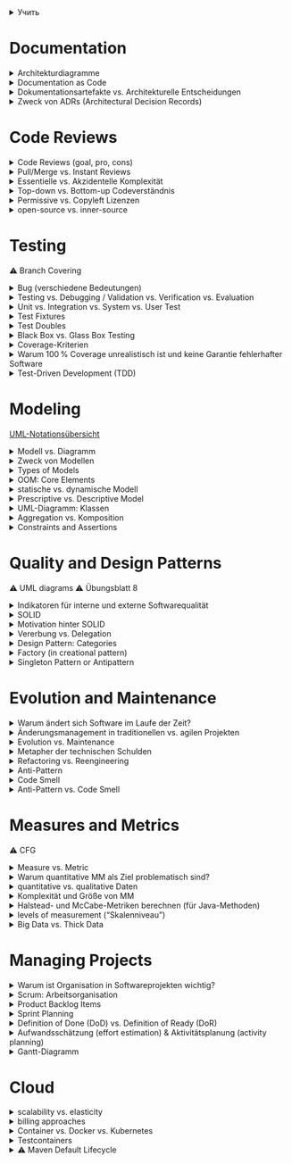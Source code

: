 <details>
<summary>Учить</summary>

- Defendency Injection vs Liskov
- High Coupling vs Loose Coupling (+ Beispielen)
- Dependency Inversion
- Inversion of Control


# Something

> \
> GradHardw\
> y\
> ss

- [ ] GradHardw DokuchaevaLiliia BoldakovDmytro KonnektZuferl
    - Grad - max. число соседей
    - Hardwareaufwand

Kantenkonnektivität - `min`\
_Netzwerk unterbrechen_<br>
Zuverlässigkeit

</details>

# Documentation

<details> <summary>Architekturdiagramme</summary>

<img src="./images/architecture.png" alt="Klassendiagramm" width="400"/>

→ In CampusCoffee realisiert über Maven-Submodule
</details> <details> <summary>Documentation as Code</summary>

- Konzept: Dokumentation = Teil des Codes
    - Formate: Markdown
    - Tools: Git, Linter

</details> <details> <summary>Dokumentationsartefakte vs. Architekturelle Entscheidungen</summary>

- **Dokumentationsartefakte** = z. B. UML-Diagramme, Paketstrukturen, Code-Kommentare
- **Architekturelle Entscheidungen (ADRs)** = z. B. Microservices statt Monolith\
→ ADRs sind entscheidungsorientiert, Artefakte zustandsorientiert

</details> <details> <summary>Zweck von ADRs (Architectural Decision Records)</summary>

- Ziel: Dokumentation von Entscheidungen, die beeinflussen:
    - Architekturstruktur
    - Softwarequalität
    - Schnittstellen
→ z. B. Entscheidung für Microservices statt Monolith
</details>

# Code Reviews

<details>

<summary>Code Reviews (goal, pro, cons)</summary>

![alt text](./images/pair_pr.png)\
Ziel: Konzentration auf Qualität, Probleme und Zusammenarbeit (*Pair Programming*)

- +:
    - Höhere Codequalität und Fehlervorbeugung
    - Wissenstransfer im Team
    - Gemeinsame Verantwortung für Code
- -:
    - Langsame Rückmeldung
    - Zu große Codeänderungen auf einmal
    - Konflikte im Review-Prozess
    - Aufwand für Reviewer (Zeit, Aufmerksamkeit)

</details>


<details>

<summary>Pull/Merge vs. Instant Reviews</summary>

- **Instant Reviews**: direkter und interaktiver, z. B. Pair Programming
- **PR-/MR-Reviews**: über Pull/Merge Requests, dokumentiert, besser für größere Teams
![alt text](./images/pr_mr_rew.png)
</details>


<details>

<summary>Essentielle vs. Akzidentelle Komplexität</summary>

- **Essentielle Komplexität**: ergibt sich aus der Natur des Problems (z. B. Mathe-Formel)
- **Akzidentelle Komplexität**: entsteht durch schlechte Architektur, fehlende Dokumentation\
→ Ziel: akzidentelle Komplexität minimieren

</details>


<details>

<summary>Top-down vs. Bottom-up Codeverständnis</summary>

- **Top-down**: Startet mit Vorwissen und Hypothesen → prüft durch Code-Analyse
- **Bottom-up**: Kein Vorwissen → Schrittweise Analyse von Code

</details>


<details>

<summary>Permissive vs. Copyleft Lizenzen</summary>

- **Permissive**: Erlaubt **private** Nutzung, Änderungen ohne Offenlegung (z. B. MIT, BSD, Apache)
- **Copyleft**: Änderungen müssen offen bleiben, open-source (z. B. GPL, CC BY-SA)

</details>


<details>

<summary>open-source vs. inner-source</summary>

- open-source: код открыт для всех
- inner-source: код открыт для сотрудников внутри компании

</details>

# Testing

⚠️ Branch Covering

<details>

<summary>Bug (verschiedene Bedeutungen)</summary>

- Mistake: “a human act or **decision** resulting in an error”
- Defect (bug): “an error in the program code” → **static**
- Fault: “an error in the program state” → **dynamic**
- Failure: “an externally **visible** error in the program behavior”
</details>


<details>

<summary>Testing vs. Debugging / Validation vs. Verification vs. Evaluation</summary>

- Testing: Nachweis, dass ein Fehler existiert (z.B. durch fehlschlagenden Test)
- Debugging: Lokalisieren und Beheben dieses Fehlers im Code

- Verification: Bauen wir das Produkt **richtig**? - Prüfung gegen Spezifikation\
    Проверяем, работает ли кнопка «Login» технически правильно (логин передаётся, ответ получен)
- Validation: Bauen wir das **richtige Produkt**? – Prüfung gegen Anforderungen
- Evaluation: Ist das System **nützlich** oder gut? - Prüfung mit echten Nutzer\
    Спрашиваем пользователя, удобно ли ему пользоваться кнопкой, понятна ли она, нужное ли место.
</details>


<details>

<summary>Unit vs. Integration vs. System vs. User Test</summary>

![alt text](./images/unittest.png)
</details>


<details>
<summary>Test Fixtures</summary>

- preparing a fixed state/environment
</details>


<details>
<summary>Test Doubles</summary>

- isolating a class or component for testing
- Dummy — "болванка"
- Fake — "упрощённая копия"
- Stub — "предсказуемый ответ"
- Spy — "наблюдатель"
- Mock — "проверяющий и реагирующий"
</details>


<details>
<summary>Black Box vs. Glass Box Testing</summary>

- Black Box:
    - no info about code
    - nur Eingaben und Ausgaben werden betrachtet
    - Ziel: Äquivalenzklassen (Gruppe), Grenzwertanalyse

- Glass Box:
    - we know code
    - Ziel: alle Pfade, Zweige, Anweisungen abdecken
</details>


<details>
<summary>Coverage-Kriterien</summary>

- Statement Coverage (Anweisungsüberdeckung)
- Branch Coverage (Zweigüberdeckung)
- Path Coverage (Pfadüberdeckung)
- Condition Coverage
- → Berechnung: Anzahl erfüllter Elemente ÷ Gesamtanzahl × 100 %

</details>


<details>
<summary>Warum 100 % Coverage unrealistisch ist und keine Garantie fehlerhafter Software</summary>

- Fehler sind nicht immer in Pfaden unrealistisch oder schwer erreichbar
</details>


<details>
<summary>Test-Driven Development (TDD)</summary>

![alt text](./images/tdd.gif)

Prinzipien:
- Nur **so viel Code** schreiben, **wie nötig**, um Fehler zu vermeiden
- Sauberes **Refactoring**

Vorteile:
- Bessere **Testabdeckung**
- Frühe **Fehlererkennung**
</details>


# Modeling
[UML-Notationsübersicht](./images/UML-Notationsübersicht-2.5.pdf)
<details>

<summary>Modell vs. Diagramm</summary>

- Modell = **abstrakte** Darstellung eines Systems (z. B. Struktur); can be made out of many diagrams
- Diagramm = **grafische** Darstellung eines Teils dieses Modells (z. B. Klassendiagramm)
</details>


<details>
<summary>Zweck von Modellen</summary>

- Planung der Softwarearchitektur
- Kommunikation mit Stakeholdern
- Dokumentation des Systemdesigns
</details>


<details>
<summary>Types of Models</summary>

- Graphical (Syntax = elements, Semantic = meaning of elements) vs. Textual
- Black Box vs. Glass Box
- Static vs. Dynamic
</details>


<details>
<summary>OOM: Core Elements</summary>

- Classes
    - State → Attributes
    - Behavior → Methods
    - Static structure (hierarchy)
```java
public class MyClass {
    private int value;
    public MyClass(int value) {…}
    public void doSomething() {…}
}
```
- Objects (instances of classes)
    - Dynamic behavior
```java
MyClass obj1 = new MyClass(1);
MyClass obj2 = new MyClass(2);
obj1.doSomething();
```
</details>


<details>
<summary>statische vs. dynamische Modell</summary>

- Statisch: beschreibt die **Struktur** (z. B. Klassen, Attribute, Beziehungen)
- Dynamisch: beschreibt das **Verhalten über die Zeit** (z. B. Zustände, Aktivitäten, Nachrichten)
</details>


<details>
<summary>Prescriptive vs. Descriptive Model</summary>

- Prescriptive: vor der Implementierung; **wie** ein System gebaut werden soll; Design, Requirements Engineering
- Descriptive: nach der I; wie ein System **bereits ist**; Analyse, Dokumentation
    - **Domain Model** = what should be **included** in the system and what is **restricted**\
    Nutzt UML-Klassendiagramme, aber **ohne technische Details** -> verständlicher für Kunde
        - Object Design (Objektentwurf) = Technisches Design, wie Klassen zusammenarbeiten\
        konzentriert sich auf Klassenstruktur und Schnittstellen
        - System Design (Systementwurf) = Architektur\
        konzentriert sich auf Komponenten, Pakete, Subsysteme, Architektur
        - Domain-Driven Design (DDD) = Fachsprache + Struktur
</details>


<details>
<summary>UML-Diagramm: Klassen</summary>

- Klassendiagramm = statisch, zeigt Beziehungen zwischen Klassen (z. B. Vererbung)
<img src="./images/klassendiagramm.png" alt="Klassendiagramm" width="400"/>
- Aktivitätsdiagramm = dynamisch, Kontroll- oder Datenfluess zwischen Aktivitäten in einem Prozess (typisch für Use Cases)
![alt text](./images/uml_activity.png)
- Sequenzdiagramm = dynamisch, **zeitliche** Interaktionen zwischen Objekten\
![alt text](./images/sequenzdiagramm.png)
- Zustandsdiagramm = dynamisch, zeigt **mögliche Zustände** eines Objekts\
![alt text](./images/zustandsdiagramm.png)
- Use Case Diagrams = dynamisch, actors, use cases, and their relationships
![alt text](./images/use_case.png)
</details>


<details>
<summary>Aggregation vs. Komposition</summary>

- Komposition = can not exist without X
- Aggregation = can be connected to Y
![alt text](./images/aggregation.png)\
<img src="./images/agg_ex.png" alt="alt text" width="200"/>
<img src="./images/com_ex.png" alt="alt text" width="200"/>
</details>


<details>
<summary>Constraints and Assertions</summary>

- Constraints → логика модели, действует всегда
- Assertions → временные проверки в коде, включаются только при необходимости
![alt text](./images/constraints.png)
</details>

# Quality and Design Patterns

⚠️ UML diagrams
⚠️ Übungsblatt 8
<details>
<summary>Indikatoren für interne und externe Softwarequalität</summary>

- Intern: Lesbarkeit, Modularität, Testbarkeit, Wartbarkeit
- Extern: Zuverlässigkeit, Performance, Usability, Sicherheit, Portabilität
</details>


<details>
<summary>SOLID</summary>

- Single Responsibility – eine Klasse nur einen einzigen Grund haben sollte, sich
zu ändern
- Open/Closed – offen für Erweiterung, geschlossen für Änderung
- Liskov Substitution – Unterklassen müssen durch Oberklassen ersetzbar sein
- Interface Segregation – lieber viele kleine Interfaces als ein großes
- Dependency Inversion – Abhängigkeiten von Interfaces, nicht von konkreten Klassen (da leicht testbar)
</details>


<details>
<summary>Motivation hinter SOLID</summary>

- Code wird **modularer, testbarer, wartbarer**
- **Änderungen** verursachen weniger Fehler
- Förderung von **loser Kopplung und hoher Kohäsion**
    - Lose Kopplung: Komponenten sind nur schwach voneinander abhängig
    - Hohe Kohäsion: Innerhalb eines Moduls ist alles thematisch zusammengehörig, keine vermischte Logik\
    cohesion vs. coupling
    ![alt text](./images/cohesion_coupling.png)
</details>


<details>
<summary>Vererbung vs. Delegation</summary>

**Vererbung**:
```java
class Animal { void eat() {...} }
class Dog extends Animal { void bark() {...} }
```
➡️ Dog ist ein Animal (is-a)

**Delegation**:
```java
class Worker { void work() {...} }
class Manager {
  Worker w = new Worker();
  void work() { w.work(); }
}
```
➡️ Manager hat einen Worker (has-a)
</details>


<details>
<summary>Design Pattern: Categories</summary>

- 🏗️ Creational: Objekterstellung flexibel und **unabhängig von konkreten Klassen** gestalten
    - Singleton
    - Factory
- 🧱 Structural: Strukturierung von Klassen und Objekten zur effizienten **Zusammensetzung** 
    - Composite - Baumstruktur z.B. UI-Menü
- 🔁 Behavioral: Beschreiben die **Kommunikation** und Kontrolle **zwischen Objekten** 
    - Observer - Notifications <details><summary>🖼️</summary>
        ![alt text](./images/observer.png)</details>
- 🧩 Architectural: **Struktur ganzer Softwaresysteme** definieren 
    - Model-View-Controller - Trennung von Logik und UI
- ⚙️ Concurrency: Unterstützung von **Multithreading** und Nebenläufigkeit 
    - Monitor - kontrollierter Zugriff auf Ressourcen
</details>


<details>
<summary>Factory (in creational pattern)</summary>
Ziel: Instanziierungslogik von Objekten zu kapseln

❌ Ohne Kapselung:
```java
Button button = new WindowsButton();
```
✅ Mit Kapselung durch Factory:
```java
Button button = ButtonFactory.createButton();
```
Und inner `ButtonFactory`:
```java
public static Button createButton() {
    return new WindowsButton(); // oder später: new LinuxButton()
}
```
🔁 Vorteil:
- Lose Kopplung
- Testbarkeit
</details>


<details>
<summary>Singleton Pattern or Antipattern</summary>

- Singleton = stellt sicher, dass **nur eine Instanz existiert**


| Situation                       | Singleton gut? |
| ------------------------------- | -------------- |
| Konfiguration, Logger            | ✅          |
| DB | ❌    |
| Testen         | ❌   |
| Spring        | ❌     |

🧠 Wann verwenden?
- Wenn man **wirklich nur eine Instanz** braucht
- Wenn der **Zustand sich nicht ändert**

🚫 Wann vermeiden?
- Wenn du **testen**, austauschen oder **flexibel** bleiben willst
- Wenn du statt `new` besser **Dependency Injection** nutzen kannst

📌 Kurz gesagt:

    Singleton ist manchmal praktisch – aber oft besser vermeiden!

</details>

# Evolution and Maintenance

<details>
<summary>Warum ändert sich Software im Laufe der Zeit?</summary>

- Neue Anforderungen
- Fehler müssen behoben werden
- Unterstützung für neue Hardware ist nötig
- Performance und Usability sollen verbessert werden
</details>


<details>
<summary>Änderungsmanagement in traditionellen vs. agilen Projekten</summary>

- Traditionell (z. B. V-Modell):
    - Formale Änderungsanträge, viele Genehmigungen
    - Änderungen sind teuer und aufwendig

- Agil (z. B. Scrum):
    - Änderungen werden flexibel in Sprints aufgenommen
    - Fokus auf schnelle Reaktion statt Planung
</details>


<details>
<summary>Evolution vs. Maintenance</summary>

- Maintenance: Reaktion auf Fehler
- Evolution: Kontinuierliche Weiterentwicklung und Verbesserung
</details>


<details>
<summary>Metapher der technischen Schulden</summary>

Technische Schulden (_engl. Technical Debt_) sind eine Metapher, die entwickelt wurde, um zu erklären, was passiert, wenn Entwickler **schnelle, aber unsaubere Entscheidungen treffen**, um eine Funktion möglichst schnell zu veröffentlichen.

Beispiele solcher Entscheidungen:
- Schwer lesbarer Code
- Fehlende Tests
- Ignorieren von Architekturprinzipien

🔸 Warum nennt man das „Schulden“?

Wie bei finanziellen Schulden:
- Man bekommt sofort einen **Vorteil** – man liefert schneller
- Aber man zahlt später **„Zinsen“** – z. B. durch schlechtere Wartbarkeit, mehr Bugs oder längere Entwicklungszeit
- Wenn man die Schulden nicht „zurückzahlt“ (z. B. durch Refactoring), **„geht das Projekt bankrott“** – das System wird zu kompliziert, um es zu pflegen oder zu erweitern

</details>


<details>
<summary>Refactoring vs. Reengineering</summary>

- Refactoring = Umstrukturierung des Quellcodes ohne Änderung der Funktionalität, um **Lesbarkeit, Wartbarkeit oder Erweiterbarkeit zu verbessern**
- Reengineering = **Größere Umstrukturierung**, oft inklusive neuer Technologien, aber ebenfalls ohne Änderung der Funktionalität

⭐ Refactoring ist kontinuierlich, Reengineering eher punktuell und aufwendig.
</details>


<details>
<summary>Anti-Pattern</summary>

- Anti-Pattern = eine Lösung, die zunächst wirksam erscheint, aber **mehr Schaden als Nutzen verursacht**, obwohl eine bessere Alternative verfügbar ist.\
**Beispiel**: The Blob\
→ Ein Objekt übernimmt zu viele Verantwortlichkeiten, während andere Klassen nur Daten halten.\
Lösung: Verantwortlichkeiten gleichmäßiger verteilen (z. B. durch Refactoring).
</details>


<details>
<summary>Code Smell</summary>

- Code Smell = der Code funktioniert, ist aber schwer verständlich, erweiterbar oder testbar.\
**Beispiel**: Lange Methoden\
→ Schwer verständlich und wartbar.\
Lösung: Aufteilen in kleinere, logisch getrennte Methoden.
</details>


<details>
<summary>Anti-Pattern vs. Code Smell</summary>

- Code Smell = kleines Warnzeichen im Code
- Anti-Pattern = komplette fehlerhafte Vorgehensweise oder Struktur
</details>

# Measures and Metrics
⚠️ CFG
<details>
<summary>Measure vs. Metric</summary>

- Eine Measure = direkt beobachteter Rohwert (z. B. Lines of Code)
- Metric = Measures interpretiert und kombiniert, um abstrakte Eigenschaften zu bewerten (z. B. Wartbarkeit)
</details>


<details>
<summary>Warum quantitative MM als Ziel problematisch sind?</summary>

1. Goodhart’s Law:

    >„Wenn eine Metrik zum Ziel wird, verliert sie ihren Aussagewert.“

    → Beispiel: Wenn Testabdeckung Ziel ist, werden unnötige Tests geschrieben.

2. Metrik ≠ Qualität:\
Hoher Zahlenwert bedeutet nicht automatisch gute Softwarequalität.

3. Manipulation:\
Entwickler optimieren auf die Zahl, nicht auf das Ergebnis.

⭐ Metriken lieber **zur Beobachtung und Analyse** verwenden – nicht als starre Ziele.
</details>


<details>
<summary>quantitative vs. qualitative Daten</summary>

- **Quantitativ**: Zahlenbasiert, skalierbar, automatisierbar, z. B. Messwerte.

- **Qualitativ**: Kontextreich, tieferes Verständnis, z. B. Interviews.

- **Skalierbarkeit**: Quantitative → gut skalierbar, qualitative → schwer skalierbar.

- **Erkenntnisse**: Qualitativ zeigt oft das „Warum“, quantitativ das „Was“.
</details>


<details>
<summary>Komplexität und Größe von MM</summary>

- Komplex ≠ Unverständlich\
Ein Programm kann strukturell komplex, aber trotzdem leicht verständlich sein – und umgekehrt.

- Großer Code wirkt oft „schlechter“ in den Metriken, auch wenn er gut strukturiert ist.

- Qualitätsaspekte wie Modularität oder Lesbarkeit oft unberücksichtigt \
→ Metriken liefern kein vollständiges Bild der Codequalität

⭐ Metriken sind nützlich, sollten aber **nicht blind vertraut**, sondern **im Kontext interpretiert** werden.
</details>


<details>
<summary>Halstead- und McCabe-Metriken berechnen (für Java-Methoden)</summary>

- Halstead:
    - Wie gut ist der Code **verständlich und wartbar**?
    - Je höher D, desto schwieriger ist der Code zu verstehen und zu warten <details><summary>🖼️</summary>
![alt text](./images/halstead.png)
![alt text](./images/halstead2.png)</details>
- McCabe:
    - Wie gut ist der Code **testbar**?
    - bei CFG ⚠️
    - Formel: V(G) = E − N + 2 (E: Kanten, N: Knoten im CFG)
    - Je höher der Wert, desto höher das *Fehlerrisiko* und desto *aufwändiger die Tests*
</details>


<details>
<summary>levels of measurement (“Skalenniveau”)</summary>

- Nominal = named (genotype, blood type, zip code).
- Ordinal = +order matters (size {S, M, L}).
- Interval = +difference matters (shoe size).
- Ratio = +true zero (weight of luggage).
</details>


<details>
<summary>Big Data vs. Thick Data</summary>

🔹 Big Data:

- **Quantitativ**, stark strukturiert oder semi-strukturiert
- Große Datenmengen, z. B. aus Logfiles, Sensoren, Tracking
- Automatisch analysierbar mit Statistik, Machine Learning
- Gut skalierbar, erkennt Muster
- **Schwäche**: Liefert wenig Kontext, beantwortet selten das „Warum?“

Beispiel:
„1000 Nutzer haben auf Button X geklickt.“

🔹 Thick Data:

- **Qualitativ**, unstrukturiert oder halbstrukturiert
- Entsteht durch Interviews, Beobachtungen, ethnografische Studien
- Liefert tiefe Einblicke in Motivation, Denken, Verhalten
- Aufwendig, nicht leicht skalierbar
- **Stärke**: Liefert Kontext, erklärt das „Warum?“ hinter Mustern

Beispiel:
„Warum klicken Nutzer auf Button X?“

⭐ Zusammenfassung:

- Big Data zeigt Trends.
- Thick Data erklärt, warum diese Trends entstehen.

Ideal ist eine Kombination beider Ansätze.
</details>

# Managing Projects

<details>
<summary>Warum ist Organisation in Softwareprojekten wichtig?</summary>

- **Koordination** wird mit Teamgröße komplexer  
- Reduziert **Missverständnisse**
- Transparente **Kommunikation**

</details>


<details>
<summary>Scrum: Arbeitsorganisation</summary>

- **Planung:** Sprint Planning mit PO, Dev-Team, Scrum Master  
- **Schätzung:** Story Points (oft mit Planning Poker)  
- **Tools:** Jira, GitHub Boards
- **Struktur:** Product Backlog, Sprint Backlog, Task Board

</details>


<details>
<summary>Product Backlog Items</summary>

- **User Story:** Wunsch/Funktion aus Nutzersicht\
    *„Als Kunde will ich mich einloggen…“*
- **Task:** konkrete technische Umsetzung (Teil der Story)\
    *„Login-Button erstellen“*
- **Bug Report:** Fehlerbeschreibung, inkl. Reproduktionsschritte  
++ **PO** is responsible\
++ **Backlog Grooming/Story Time** - Goal: Having a collection of small, **well-understood stories** at the top of the product backlog
</details>


<details>
<summary>Sprint Planning</summary>

- **PO** proposes **what** should be done
- **Team** decides **how**
- **SM organisiert** Meeting

</details>


<details>
<summary>Definition of Done (DoD) vs. Definition of Ready (DoR)</summary>

|                        | **DoR – „Bereit zur Umsetzung“**                                                                                                                                                   | **DoD – „Fertig zur Auslieferung“**                                                                                               |
| ---------------------- | ---------------------------------------------------------------------------------------------------------------------------------------------------------------------------------- | --------------------------------------------------------------------------------------------------------------------------------- |
| **Frage**              | „Können wir diese Aufgabe im Sprint starten?“                                                                                                                                      | „Ist diese Aufgabe komplett abgeschlossen?“                                                                                       |
| **Ziel**               | Sicherstellen, dass **die Aufgabe klar und planbar** ist                                                                                                                           | Sicherstellen, dass **die Arbeit vollständig und qualitätsgesichert** ist                                                         |
| **Typische Kriterien** | • User Story im richtigen Format („Als … will ich …“)<br>• Akzeptanzkriterien definiert<br>• Aufwand geschätzt (z. B. Story Points)<br>• Keine Blocker oder externe Abhängigkeiten (z.B. fehlt API) | • Code funktioniert und ist getestet<br>• Tests grün, Code-Review erledigt<br>• Dokumentation aktualisiert |
| **Zeitpunkt**          | **Vor** dem Sprint-Planning                                                                                                                                                        | **Nach** der Umsetzung, vor Abschluss                                                                                             |

![alt text](./images/dod_dor.png)
![alt text](./images/dod_dor2.jpeg)
</details>


<details>
<summary>Aufwandsschätzung (effort estimation) & Aktivitätsplanung (activity planning)</summary>

- **Ziel:** realistische Planung, Team-Kapazität berücksichtigen
- **Strategien:** 
    - Story Points - Fibonacci-Reihe; „Story X ist doppelt so aufwendig wie Story Y“
    - Team is responsible
    - Task Points - wie SP, aber auf konkrete Tasks
    - T-Shirt-Größen - XS, S, M, L, XL; später durch SP ersetzt
    - Planning Poker - jeder zeigt Karte (= SP) gleichzeitig (to avoid bias), danach Diskussion
- **Velocity:** Durchschnittlich **erledigte SP** pro Sprint\
<img src="./images/velocity.png" alt="Klassendiagramm" width="200"/>

</details>


<details>
<summary>Gantt-Diagramm</summary>

<img src="./images/gantt.png" alt="Klassendiagramm" width="300"/>\
can be **with** activity dependencies and **without**
- Ziel **Critical Path Method (CPM)**:
    - **Gesamtdauer** des Projekts berechnen
    - Kritischen Pfad finden (d. h. der längste Pfad → bestimmt die Projektdauer)
    - **Pufferzeiten (Slack)** anderer Aktivitäten erkennen (Zeit, um die man eine Aktivität verzögern kann, ohne das Projekt zu gefährden)
- Berechnung:
Kritischer Pfad:\
A → B → D = 3+2+5 = 10 Tage\
A → C → E = 3+4+1 = 8 Tage → nicht kritisch

</details>

# Cloud

<details>
<summary>scalability vs. elasticity</summary>

**Scalability** bedeutet, dass ein System **überhaupt wachsen kann** (z. B. horizontal/vertikal), aber **nicht zwingend automatisch**\
**Elasticity** bedeutet, **inwieweit** eine Cloud-Schicht autonom ihre Kapazität an die Arbeitslast aber die Zeit anpasst.

</details>


<details>
<summary>billing approaches</summary>

- Pay-as-you-go: Nur bezahlen, was man nutzt
- Subscription-based billing: flat rate, 1-3 years
- Hybrid approaches
- Special offers: Free-Tier
</details>


<details>
<summary>Container vs. Docker vs. Kubernetes</summary>

**Container**: ein leichtgewichtiges, eigenständiges Software-Paket, das Code, Laufzeit und Abhängigkeiten beinhaltet
**Docker**: Verpackt Anwendungen in Container (mit allen Abhängigkeiten) → überall lauffähig\
**Kubernetes**: Orchestriert und verwaltet viele Container → Skalierung, Load Balancing, Selbstheilung
</details>


<details>
<summary>Testcontainers</summary>

- 🧪 Что делает Testcontainers?
    - Запускает реальные сервисы (например, PostgreSQL, Redis, Kafka) в Docker-контейнерах
    - Используется в юнит-тестах и интеграционных тестах
    - Контейнер автоматически стартует перед тестом и удаляется после него
- 🧪 Vorteil von Testcontainers
    - **Realistische Tests** mit echten Datenbanken in Containern
    - Besser als In-Memory-DBs, weil **Verhalten näher an Produktion**
    - **Automatisiertes Setup** und **Cleanup pro Test**
</details>


<details>
<summary>⚠️ Maven Default Lifecycle</summary>

![alt text](./images/lifecycle.png)\
</details>